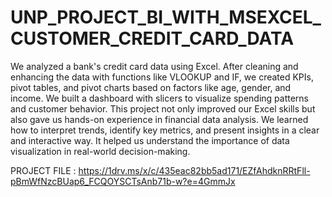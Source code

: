 # UNP_PROJECT_BI_WITH_MSEXCEL_CUSTOMER_CREDIT_CARD_DATA
We analyzed a bank's credit card data using Excel. After cleaning and enhancing the data with functions like VLOOKUP and IF, we created KPIs, pivot tables, and pivot charts based on factors like age, gender, and income. We built a dashboard with slicers to visualize spending patterns and customer behavior.
This project not only improved our Excel skills but also gave us hands-on experience in financial data analysis. We learned how to interpret trends, identify key metrics, and present insights in a clear and interactive way. It helped us understand the importance of data visualization in real-world decision-making.

PROJECT FILE : https://1drv.ms/x/c/435eac82bb5ad171/EZfAhdknRRtFll-pBmWfNzcBUap6_FCQOYSCTsAnb71b-w?e=4GmmJx
